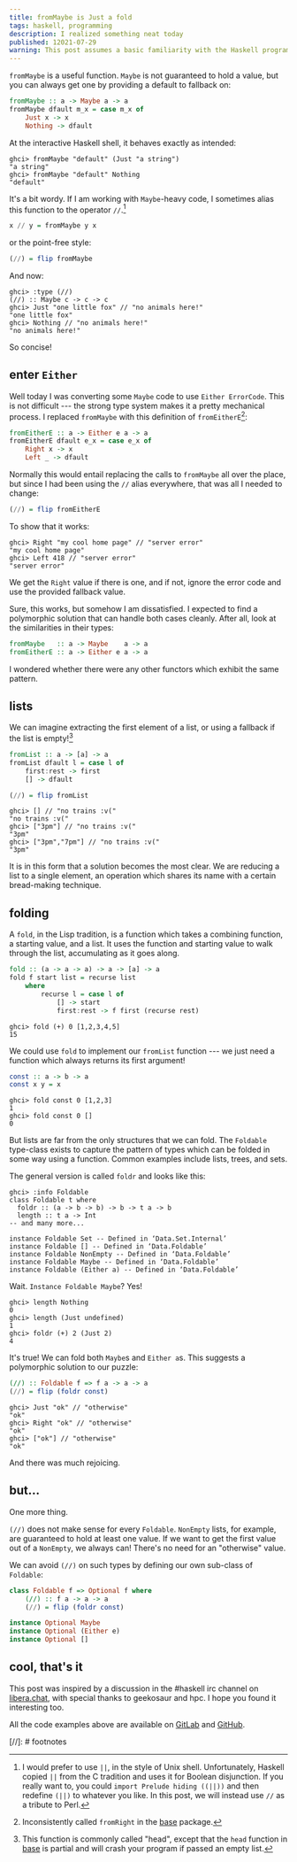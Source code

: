 ```yaml
---
title: fromMaybe is Just a fold
tags: haskell, programming
description: I realized something neat today
published: 12021-07-29
warning: This post assumes a basic familiarity with the Haskell programming language. I will make the examples as accessible as feasible.
---
```


`fromMaybe` is a useful function. `Maybe` is not guaranteed to hold a value, but you can always get one by providing a default to fallback on:

```haskell
fromMaybe :: a -> Maybe a -> a
fromMaybe dfault m_x = case m_x of
    Just x -> x
    Nothing -> dfault
```

At the interactive Haskell shell, it behaves exactly as intended:

```
ghci> fromMaybe "default" (Just "a string")
"a string"
ghci> fromMaybe "default" Nothing
"default"
```

It's a bit wordy. If I am working with `Maybe`-heavy code, I sometimes alias this function to the operator `//`.[^tradition]

```haskell
x // y = fromMaybe y x
```

or the point-free style:

```haskell
(//) = flip fromMaybe
```
And now:

```
ghci> :type (//)
(//) :: Maybe c -> c -> c
ghci> Just "one little fox" // "no animals here!"
"one little fox"
ghci> Nothing // "no animals here!"
"no animals here!"
```

So concise!

## enter `Either`

Well today I was converting some `Maybe` code to use `Either ErrorCode`. This is not difficult --- the strong type system makes it a pretty mechanical process. I replaced `fromMaybe` with this definition of `fromEitherE`[^fromright]:

```haskell
fromEitherE :: a -> Either e a -> a
fromEitherE dfault e_x = case e_x of
    Right x -> x
    Left _ -> dfault
```

Normally this would entail replacing the calls to `fromMaybe` all over the place, but since I had been using the `//` alias everywhere, that was all I needed to change:

```haskell
(//) = flip fromEitherE
```

To show that it works:

```
ghci> Right "my cool home page" // "server error"
"my cool home page"
ghci> Left 418 // "server error"
"server error"
```

We get the `Right` value if there is one, and if not, ignore the error code and use the provided fallback value.

Sure, this works, but somehow I am dissatisfied. I expected to find a polymorphic solution that can handle both cases cleanly. After all, look at the similarities in their types:

```haskell
fromMaybe   :: a -> Maybe    a -> a
fromEitherE :: a -> Either e a -> a
```

I wondered whether there were any other functors which exhibit the same pattern.

## lists

We can imagine extracting the first element of a list, or using a fallback if the list is empty![^head]

```haskell
fromList :: a -> [a] -> a
fromList dfault l = case l of
    first:rest -> first
    [] -> dfault

(//) = flip fromList
```

```
ghci> [] // "no trains :v("
"no trains :v("
ghci> ["3pm"] // "no trains :v("
"3pm"
ghci> ["3pm","7pm"] // "no trains :v("
"3pm"
```

It is in this form that a solution becomes the most clear. We are reducing a list to a single element, an operation which shares its name with a certain bread-making technique.

## folding

A `fold`, in the Lisp tradition, is a function which takes a combining function, a starting value, and a list. It uses the function and starting value to walk through the list, accumulating as it goes along.

```haskell
fold :: (a -> a -> a) -> a -> [a] -> a
fold f start list = recurse list
    where
        recurse l = case l of
            [] -> start
            first:rest -> f first (recurse rest)
```

```
ghci> fold (+) 0 [1,2,3,4,5]
15
```

We could use `fold` to implement our `fromList` function --- we just need a function which always returns its first argument!

```haskell
const :: a -> b -> a
const x y = x
```

```
ghci> fold const 0 [1,2,3]
1
ghci> fold const 0 []
0
```

But lists are far from the only structures that we can fold. The `Foldable` type-class exists to capture the pattern of types which can be folded in some way using a function. Common examples include lists, trees, and sets.

The general version is called `foldr` and looks like this:

```
ghci> :info Foldable
class Foldable t where
  foldr :: (a -> b -> b) -> b -> t a -> b
  length :: t a -> Int
-- and many more...

instance Foldable Set -- Defined in ‘Data.Set.Internal’
instance Foldable [] -- Defined in ‘Data.Foldable’
instance Foldable NonEmpty -- Defined in ‘Data.Foldable’
instance Foldable Maybe -- Defined in ‘Data.Foldable’
instance Foldable (Either a) -- Defined in ‘Data.Foldable’
```

Wait. `Instance Foldable Maybe`? Yes!

```
ghci> length Nothing
0
ghci> length (Just undefined)
1
ghci> foldr (+) 2 (Just 2)
4
```

It's true! We can fold both `Maybe`s and `Either a`s. This suggests a polymorphic solution to our puzzle:

```haskell
(//) :: Foldable f => f a -> a -> a
(//) = flip (foldr const)
```

```
ghci> Just "ok" // "otherwise"
"ok"
ghci> Right "ok" // "otherwise"
"ok"
ghci> ["ok"] // "otherwise"
"ok"
```

And there was much rejoicing.

## but...

One more thing.

`(//)` does not make sense for every `Foldable`. `NonEmpty` lists, for example, are guaranteed to hold at least one value. If we want to get the first value out of a `NonEmpty`, we always can! There's no need for an "otherwise" value.

We can avoid `(//)` on such types by defining our own sub-class of `Foldable`:

```haskell
class Foldable f => Optional f where
    (//) :: f a -> a -> a
    (//) = flip (foldr const)

instance Optional Maybe
instance Optional (Either e)
instance Optional []
```

## cool, that's it

This post was inspired by a discussion in the #haskell irc channel on [libera.chat](https://libera.chat), with special thanks to geekosaur and hpc. I hope you found it interesting too.

All the code examples above are available on [GitLab](https://gitlab.com/danso/blog-extras/-/blob/main/Optional.hs) and [GitHub](https://github.com/ninedotnine/blog-extras/blob/main/Optional.hs).

[//]: # footnotes

[^tradition]: I would prefer to use `||`, in the style of Unix shell. Unfortunately, Haskell copied `||` from the C tradition and uses it for Boolean disjunction. If you really want to, you could `import Prelude hiding ((||))` and then redefine `(||)` to whatever you like. In this post, we will instead use `//` as a tribute to Perl.

[^fromright]: Inconsistently called `fromRight` in the [base](https://hackage.haskell.org/package/base-4.15.0.0/docs/Data-Either.html#v:fromRight) package.

[^head]: This function is commonly called "head", except that the `head` function in [base](https://hackage.haskell.org/package/base-4.15.0.0/docs/Data-List.html#v:head) is partial and will crash your program if passed an empty list.
